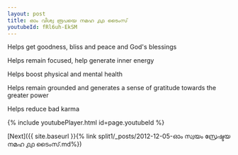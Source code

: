 ```yaml
---
layout: post
title: ഓം വിശ്വ രൂപയെ നമഹ ൧൧ ടൈംസ്
youtubeId: fRl6uh-EkSM
---
```

 
 
Helps get goodness, bliss and peace and God's blessings
 
Helps remain focused, help generate inner energy 
 
Helps boost physical and mental health 
 
Helps remain grounded and generates a sense of gratitude towards the greater power 
 
Helps reduce bad karma
 
 
 
 


{% include youtubePlayer.html id=page.youtubeId %}
 
[Next]({{ site.baseurl }}{% link  split1/_posts/2012-12-05-ഓം സ്വയം സ്രേഷ്ടയ നമഹ ൧൧ ടൈംസ്.md%})
 

